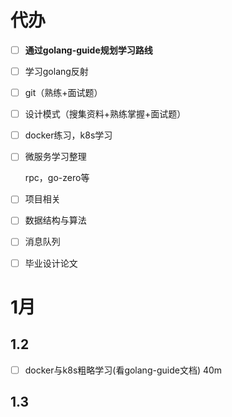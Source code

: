 # 代办

- [ ] **通过golang-guide规划学习路线**

- [ ] 学习golang反射 

- [ ] git（熟练+面试题） 

- [ ] 设计模式（搜集资料+熟练掌握+面试题）

- [ ] docker练习，k8s学习 

- [ ] 微服务学习整理

  rpc，go-zero等

- [ ] 项目相关

- [ ] 数据结构与算法

- [ ] 消息队列

- [ ] 毕业设计论文

# 1月

## 1.2

- [ ] docker与k8s粗略学习(看golang-guide文档) 40m

## 1.3

